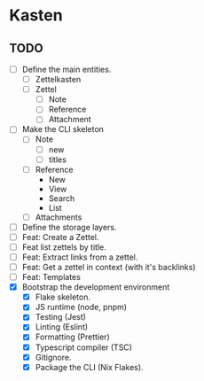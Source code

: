 # Kasten

## TODO

- [ ] Define the main entities.
  - [ ] Zettelkasten
  - [ ] Zettel
    - [ ] Note
    - [ ] Reference
    - [ ] Attachment
- [ ] Make the CLI skeleton
  - [ ] Note
    - [ ] new
    - [ ] titles
  - [ ] Reference
    - New
    - View
    - Search
    - List
  - [ ] Attachments
- [ ] Define the storage layers.
- [ ] Feat: Create a Zettel.
- [ ] Feat list zettels by title.
- [ ] Feat: Extract links from a zettel.
- [ ] Feat: Get a zettel in context (with it's backlinks)
- [ ] Feat: Templates
- [x] Bootstrap the development environment
  - [x] Flake skeleton.
  - [x] JS runtime (node, pnpm)
  - [x] Testing (Jest)
  - [x] Linting (Eslint)
  - [x] Formatting (Prettier)
  - [x] Typescript compiler (TSC)
  - [x] Gitignore.
  - [x] Package the CLI (Nix Flakes).
